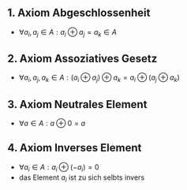 ## 1. Axiom Abgeschlossenheit

- $\forall a_{i},a_{j} \in A: a_{i} \oplus a_{j}=a_{k}\in A$

## 2. Axiom Assoziatives Gesetz

- $\forall a_{i},a_{j}, a_{k} \in  A: (a_{i} \oplus a_{j})\oplus a_{k}=a_{i}\oplus (a_{j} \oplus a_{k})$


## 3. Axiom Neutrales Element

- $\forall a\in A:a \oplus 0=a$

## 4. Axiom Inverses Element

- $\forall a_{i}\in A: a_{i}\oplus(-a_{i})=0$
- das Element $a_{i}$ ist zu sich selbts invers



